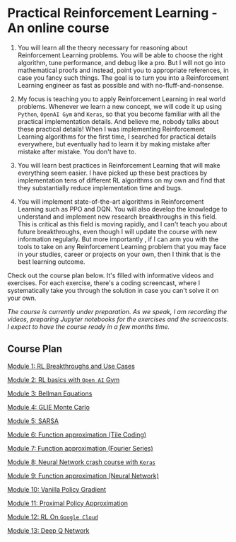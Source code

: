 #  Practical Reinforcement Learning - An online course

1. You will learn all the theory necessary for reasoning about Reinforcement Learning problems. You will be able to choose the right algorithm, tune performance, and debug like a pro. But I will not go into mathematical proofs and instead, point you to appropriate references, in case you fancy such things. The goal is to turn you into a Reinforcement Learning engineer as fast as possible and with no-fluff-and-nonsense.

2. My focus is teaching you to apply Reinforcement Learning in real world problems. Whenever we learn a new concept, we will code it up using `Python`, `OpenAI Gym` and `Keras`, so that you become familiar with all the practical implementation details. And believe me, nobody talks about these practical details! When I was implementing Reinforcement Learning algorithms for the first time, I searched for practical details everywhere, but eventually had to learn it by making mistake after mistake after mistake.
You don't have to.

3. You will learn best practices in Reinforcement Learning that will make everything seem easier. I have picked up 
these best practices by implementation tens of different RL algorithms on my own and find that they substantially
reduce implementation time and bugs.

4. You will implement state-of-the-art algorithms in Reinforcement Learning such as PPO and DQN. You will also develop the knowledge to understand and implement new research breakthroughs in this field. This is critical as this field is moving rapidly, and I can't teach you about future breakthroughs, even though I will update the course with new information regularly. But more 
importantly , if I can arm you with the tools to take on any Reinforcement Learning problem that you may face in your studies, career or projects on your own, then I think that is the best learning outcome.

Check out the course plan below. It's filled with informative videos and exercises. For each exercise, there's a coding 
screencast, where I systematically take you through the solution in case you can't solve it on your own. 

*The course is currently under preparation. As we speak, I am recording the videos, preparing Jupyter notebooks for the 
exercises and the screencasts. I expect to have the course ready in a few months time.* 


## Course Plan

[Module 1: RL Breakthroughs and Use Cases](https://github.com/gutfeeling/practical_rl_for_coders/tree/master/01_rl_breakthroughs_and_use_cases)

[Module 2: RL basics with `Open AI` Gym](https://github.com/gutfeeling/practical_rl_for_coders/tree/master/02_rl_basics_with_openai_gym)

[Module 3: Bellman Equations](https://github.com/gutfeeling/practical_rl_for_coders/tree/master/03_bellman_equations)

[Module 4: GLIE Monte Carlo](https://github.com/gutfeeling/practical_rl_for_coders/tree/master/04_glie_monte_carlo)

[Module 5: SARSA](https://github.com/gutfeeling/practical_rl_for_coders/tree/master/05_sarsa)

[Module 6: Function approximation (Tile Coding)](https://github.com/gutfeeling/practical_rl_for_coders/tree/master/06_fn_approx_tile_coding)

[Module 7: Function approximation (Fourier Series)](https://github.com/gutfeeling/practical_rl_for_coders/tree/master/07_fn_approx_fourier_series)

[Module 8: Neural Network crash course with `Keras`](https://github.com/gutfeeling/practical_rl_for_coders/tree/master/08_neural_network_crash_course_with_keras)

[Module 9: Function approximation (Neural Network)](https://github.com/gutfeeling/practical_rl_for_coders/tree/master/09_fn_approx_neural_network)

[Module 10: Vanilla Policy Gradient](https://github.com/gutfeeling/practical_rl_for_coders/tree/master/10_vanilla_policy_gradient)

[Module 11: Proximal Policy Approximation](https://github.com/gutfeeling/practical_rl_for_coders/tree/master/11_proximal_policy_optimization)

[Module 12: RL On `Google Cloud`](https://github.com/gutfeeling/practical_rl_for_coders/tree/master/12_rl_on_google_cloud)

[Module 13: Deep Q Network](https://github.com/gutfeeling/practical_rl_for_coders/tree/master/13_deep_q_network)

